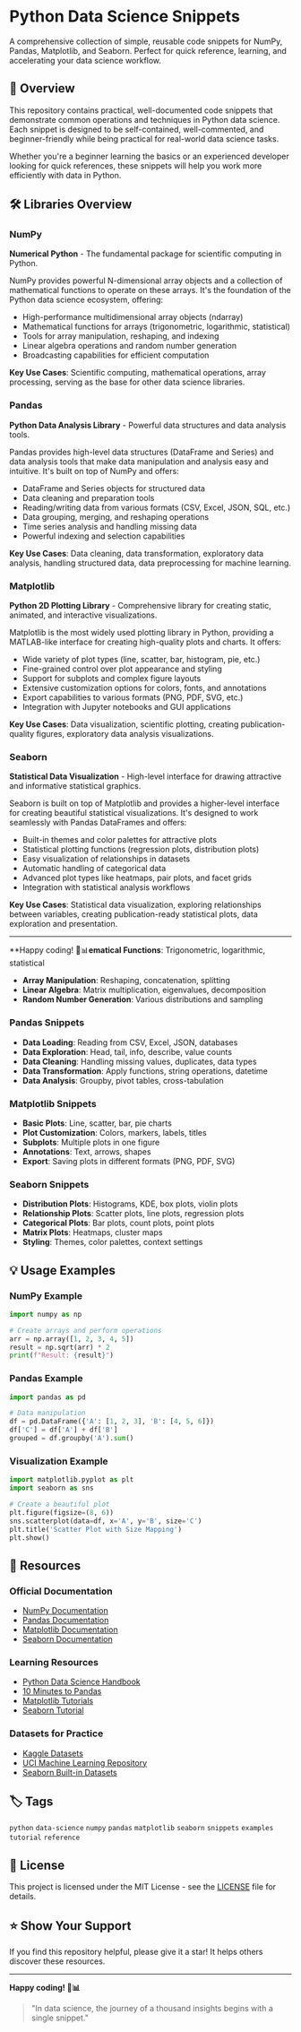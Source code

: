 
# Python Data Science Snippets

A comprehensive collection of simple, reusable code snippets for NumPy, Pandas, Matplotlib, and Seaborn. Perfect for quick reference, learning, and accelerating your data science workflow.

## 🎯 Overview

This repository contains practical, well-documented code snippets that demonstrate common operations and techniques in Python data science. Each snippet is designed to be self-contained, well-commented, and beginner-friendly while being practical for real-world data science tasks.

Whether you're a beginner learning the basics or an experienced developer looking for quick references, these snippets will help you work more efficiently with data in Python.

## 🛠 Libraries Overview

### NumPy
**Numerical Python** - The fundamental package for scientific computing in Python.

NumPy provides powerful N-dimensional array objects and a collection of mathematical functions to operate on these arrays. It's the foundation of the Python data science ecosystem, offering:
- High-performance multidimensional array objects (ndarray)
- Mathematical functions for arrays (trigonometric, logarithmic, statistical)
- Tools for array manipulation, reshaping, and indexing
- Linear algebra operations and random number generation
- Broadcasting capabilities for efficient computation

**Key Use Cases**: Scientific computing, mathematical operations, array processing, serving as the base for other data science libraries.

### Pandas
**Python Data Analysis Library** - Powerful data structures and data analysis tools.

Pandas provides high-level data structures (DataFrame and Series) and data analysis tools that make data manipulation and analysis easy and intuitive. It's built on top of NumPy and offers:
- DataFrame and Series objects for structured data
- Data cleaning and preparation tools
- Reading/writing data from various formats (CSV, Excel, JSON, SQL, etc.)
- Data grouping, merging, and reshaping operations
- Time series analysis and handling missing data
- Powerful indexing and selection capabilities

**Key Use Cases**: Data cleaning, data transformation, exploratory data analysis, handling structured data, data preprocessing for machine learning.

### Matplotlib
**Python 2D Plotting Library** - Comprehensive library for creating static, animated, and interactive visualizations.

Matplotlib is the most widely used plotting library in Python, providing a MATLAB-like interface for creating high-quality plots and charts. It offers:
- Wide variety of plot types (line, scatter, bar, histogram, pie, etc.)
- Fine-grained control over plot appearance and styling
- Support for subplots and complex figure layouts
- Extensive customization options for colors, fonts, and annotations
- Export capabilities to various formats (PNG, PDF, SVG, etc.)
- Integration with Jupyter notebooks and GUI applications

**Key Use Cases**: Data visualization, scientific plotting, creating publication-quality figures, exploratory data analysis visualizations.

### Seaborn
**Statistical Data Visualization** - High-level interface for drawing attractive and informative statistical graphics.

Seaborn is built on top of Matplotlib and provides a higher-level interface for creating beautiful statistical visualizations. It's designed to work seamlessly with Pandas DataFrames and offers:
- Built-in themes and color palettes for attractive plots
- Statistical plotting functions (regression plots, distribution plots)
- Easy visualization of relationships in datasets
- Automatic handling of categorical data
- Advanced plot types like heatmaps, pair plots, and facet grids
- Integration with statistical analysis workflows

**Key Use Cases**: Statistical data visualization, exploring relationships between variables, creating publication-ready statistical plots, data exploration and presentation.

---

**Happy coding! 🐍📊**ematical Functions**: Trigonometric, logarithmic, statistical
- **Array Manipulation**: Reshaping, concatenation, splitting
- **Linear Algebra**: Matrix multiplication, eigenvalues, decomposition
- **Random Number Generation**: Various distributions and sampling

### Pandas Snippets
- **Data Loading**: Reading from CSV, Excel, JSON, databases
- **Data Exploration**: Head, tail, info, describe, value counts
- **Data Cleaning**: Handling missing values, duplicates, data types
- **Data Transformation**: Apply functions, string operations, datetime
- **Data Analysis**: Groupby, pivot tables, cross-tabulation

### Matplotlib Snippets
- **Basic Plots**: Line, scatter, bar, pie charts
- **Plot Customization**: Colors, markers, labels, titles
- **Subplots**: Multiple plots in one figure
- **Annotations**: Text, arrows, shapes
- **Export**: Saving plots in different formats (PNG, PDF, SVG)

### Seaborn Snippets
- **Distribution Plots**: Histograms, KDE, box plots, violin plots
- **Relationship Plots**: Scatter plots, line plots, regression plots
- **Categorical Plots**: Bar plots, count plots, point plots
- **Matrix Plots**: Heatmaps, cluster maps
- **Styling**: Themes, color palettes, context settings

## 💡 Usage Examples

### NumPy Example
```python
import numpy as np

# Create arrays and perform operations
arr = np.array([1, 2, 3, 4, 5])
result = np.sqrt(arr) * 2
print(f"Result: {result}")
```

### Pandas Example
```python
import pandas as pd

# Data manipulation
df = pd.DataFrame({'A': [1, 2, 3], 'B': [4, 5, 6]})
df['C'] = df['A'] + df['B']
grouped = df.groupby('A').sum()
```

### Visualization Example
```python
import matplotlib.pyplot as plt
import seaborn as sns

# Create a beautiful plot
plt.figure(figsize=(8, 6))
sns.scatterplot(data=df, x='A', y='B', size='C')
plt.title('Scatter Plot with Size Mapping')
plt.show()
```

## 📖 Resources

### Official Documentation
- [NumPy Documentation](https://numpy.org/doc/)
- [Pandas Documentation](https://pandas.pydata.org/docs/)
- [Matplotlib Documentation](https://matplotlib.org/stable/)
- [Seaborn Documentation](https://seaborn.pydata.org/)

### Learning Resources
- [Python Data Science Handbook](https://jakevdp.github.io/PythonDataScienceHandbook/)
- [10 Minutes to Pandas](https://pandas.pydata.org/docs/user_guide/10min.html)
- [Matplotlib Tutorials](https://matplotlib.org/stable/tutorials/index.html)
- [Seaborn Tutorial](https://seaborn.pydata.org/tutorial.html)

### Datasets for Practice
- [Kaggle Datasets](https://www.kaggle.com/datasets)
- [UCI Machine Learning Repository](https://archive.ics.uci.edu/ml/)
- [Seaborn Built-in Datasets](https://github.com/mwaskom/seaborn-data)

## 🏷 Tags

`python` `data-science` `numpy` `pandas` `matplotlib` `seaborn` `snippets` `examples` `tutorial` `reference`

## 📄 License

This project is licensed under the MIT License - see the [LICENSE](LICENSE) file for details.

## ⭐ Show Your Support

If you find this repository helpful, please give it a star! It helps others discover these resources.

---

**Happy coding! 🐍📊**

> "In data science, the journey of a thousand insights begins with a single snippet."
